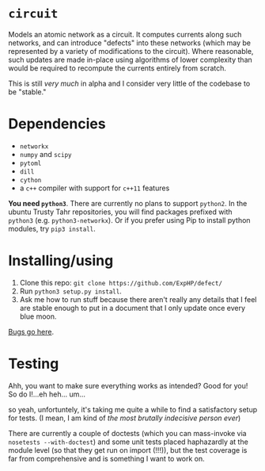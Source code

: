 # `circuit`

Models an atomic network as a circuit.
It computes currents along such networks, and can introduce "defects" into these networks
(which may be represented by a variety of modifications to the circuit). Where reasonable,
such updates are made in-place using algorithms of lower complexity than would be required
to recompute the currents entirely from scratch.

This is still *very much* in alpha and I consider very little of the codebase to be "stable."

# Dependencies

* `networkx`
* `numpy` and `scipy`
* `pytoml`
* `dill`
* `cython`
* a `c++` compiler with support for `c++11` features

**You need `python3`**.  There are currently no plans to support `python2`.
In the ubuntu Trusty Tahr repositories, you will find packages prefixed with `python3` (e.g. `python3-networkx`).
Or if you prefer using Pip to install python modules, try `pip3 install`.

# Installing/using

1. Clone this repo: `git clone https://github.com/ExpHP/defect/`
2. Run `python3 setup.py install`.
3. Ask me how to run stuff because there aren't really any details that I feel are stable enough to put in a document that I only update once every blue moon.

[Bugs go here](https://github.com/ExpHP/defect/issues).

# Testing

Ahh, you want to make sure everything works as intended?  Good for you!  So do I!...eh heh... um...

so yeah, unfortuntely, it's taking me quite a while to find a satisfactory setup for tests.
(I mean, I am kind of _the most brutally indecisive person ever_)

There are currently a couple of doctests (which you can mass-invoke via `nosetests --with-doctest`) and some unit tests placed haphazardly at the module level (so that they get run on import (!!!)), but the test coverage is far from comprehensive and is something I want to work on.
